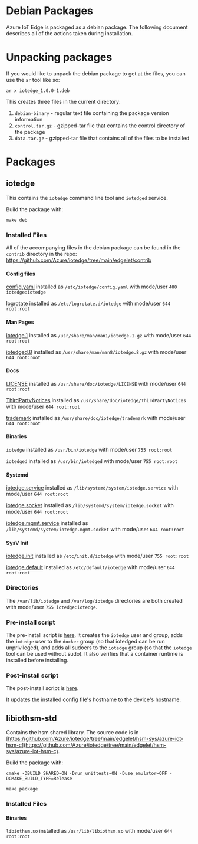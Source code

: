 # Debian Packages
Azure IoT Edge is packaged as a debian package. The following document describes
all of the actions taken during installation.

# Unpacking packages
If you would like to unpack the debian package to get at the files, you can use
the `ar` tool like so:

```
ar x iotedge_1.0.0-1.deb
```

This creates three files in the current directory:

1. `debian-binary` - regular text file containing the package version information
2. `control.tar.gz` - gzipped-tar file that contains the control directory of the package
3. `data.tar.gz` - gzipped-tar file that contains all of the files to be installed

# Packages

## iotedge
This contains the `iotedge` command line tool and `iotedged` service.

Build the package with:
```
make deb
```

### Installed Files
All of the accompanying files in the debian package can be found in the `contrib` directory in the repo: https://github.com/Azure/iotedge/tree/main/edgelet/contrib

#### Config files
[config.yaml](https://github.com/Azure/iotedge/blob/main/edgelet/contrib/config/linux/debian/config.yaml) installed as `/etc/iotedge/config.yaml` with mode/user `400 iotedge:iotedge`

[logrotate](https://github.com/Azure/iotedge/blob/main/edgelet/contrib/config/linux/logrotate) installed as `/etc/logrotate.d/iotedge` with mode/user `644 root:root`

#### Man Pages
[iotedge.1](https://github.com/Azure/iotedge/blob/main/edgelet/contrib/man/man1/iotedge.1) installed as `/usr/share/man/man1/iotedge.1.gz` with mode/user `644 root:root`

[iotedged.8](https://github.com/Azure/iotedge/blob/main/edgelet/contrib/man/man8/iotedged.8) installed as `/usr/share/man/man8/iotedge.8.gz` with mode/user `644 root:root`

#### Docs

[LICENSE](https://github.com/Azure/iotedge/blob/main/edgelet/contrib/docs/LICENSE) installed as `/usr/share/doc/iotedge/LICENSE` with mode/user `644 root:root`

[ThirdPartyNotices](https://github.com/Azure/iotedge/blob/main/edgelet/contrib/docs/ThirdPartyNotices) installed as `/usr/share/doc/iotedge/ThirdPartyNotices` with mode/user `644 root:root`

[trademark](https://github.com/Azure/iotedge/blob/main/edgelet/contrib/docs/trademark) installed as `/usr/share/doc/iotedge/trademark` with mode/user `644 root:root`

#### Binaries
`iotedge` installed as `/usr/bin/iotedge` with mode/user `755 root:root`

`iotedged` installed as `/usr/bin/iotedged` with mode/user `755 root:root`

#### Systemd

[iotedge.service](https://github.com/Azure/iotedge/blob/main/edgelet/contrib/systemd/debian/iotedge.service) installed as `/lib/systemd/system/iotedge.service` with mode/user `644 root:root`

[iotedge.socket](https://github.com/Azure/iotedge/blob/main/edgelet/contrib/systemd/debian/iotedge.socket) installed as `/lib/systemd/system/iotedge.socket` with mode/user `644 root:root`

[iotedge.mgmt.service](https://github.com/Azure/iotedge/blob/main/edgelet/contrib/systemd/debian/iotedge.mgmt.socket) installed as `/lib/systemd/system/iotedge.mgmt.socket` with mode/user `644 root:root`

#### SysV Init

[iotedge.init](https://github.com/Azure/iotedge/blob/main/edgelet/contrib/debian/iotedge.init) installed as `/etc/init.d/iotedge` with mode/user `755 root:root`

[iotedge.default](https://github.com/Azure/iotedge/blob/main/edgelet/contrib/debian/iotedge.default) installed as `/etc/default/iotedge` with mode/user `644 root:root`

### Directories

The `/var/lib/iotedge` and `/var/log/iotedge` directories are both created with mode/user `755 iotedge:iotedge`.

### Pre-install script
The pre-install script is [here](https://github.com/Azure/iotedge/blob/main/edgelet/contrib/debian/preinst).
It creates the `iotedge` user and group, adds the `iotedge` user to the
`docker` group (so that iotedged can be run unprivileged), and adds all sudoers
to the `iotedge` group (so that the `iotedge` tool can be used without sudo).
It also verifies that a container runtime is installed before installing.

### Post-install script
The post-install script is [here](https://github.com/Azure/iotedge/blob/main/edgelet/contrib/debian/postinst).

It updates the installed config file's hostname to the device's hostname.

## libiothsm-std

Contains the hsm shared library. The source code is in [https://github.com/Azure/iotedge/tree/main/edgelet/hsm-sys/azure-iot-hsm-c](https://github.com/Azure/iotedge/tree/main/edgelet/hsm-sys/azure-iot-hsm-c).

Build the package with:

```
cmake -DBUILD_SHARED=ON -Drun_unittests=ON -Duse_emulator=OFF -DCMAKE_BUILD_TYPE=Release

make package
```

### Installed Files

#### Binaries
`libiothsm.so` installed as `/usr/lib/libiothsm.so` with mode/user `644 root:root`
